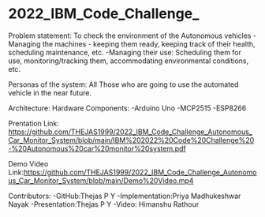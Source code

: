 # 2022_IBM_Code_Challenge_

Problem statement:
To check the environment of the Autonomous vehicles
-Managing the machines - keeping them ready, keeping track of their health, scheduling maintenance, etc. 
-Managing their use: Scheduling them for use, monitoring/tracking them, accommodating environmental conditions, etc.

Personas of the system:
All Those who are going to use the automated vehicle in the near future.

Architecture:
Hardware Components:
-Arduino Uno
-MCP2515
-ESP8266

Prentation Link: https://github.com/THEJAS1999/2022_IBM_Code_Challenge_Autonomous_Car_Monitor_System/blob/main/IBM%202022%20Code%20Challenge%20-%20Autonomous%20car%20monitor%20system.pdf

Demo Video Link:https://github.com/THEJAS1999/2022_IBM_Code_Challenge_Autonomous_Car_Monitor_System/blob/main/Demo%20Video.mp4

Contributors:
-GitHub:Thejas P Y
-Implementation:Priya Madhukeshwar Nayak
-Presentation:Thejas P Y
-Video: Himanshu Rathour
